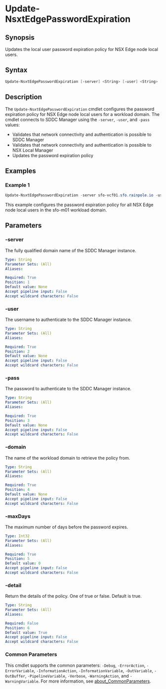 # Update-NsxtEdgePasswordExpiration

## Synopsis

Updates the local user password expiration policy for NSX Edge node local users.

## Syntax

```powershell
Update-NsxtEdgePasswordExpiration [-server] <String> [-user] <String> [-pass] <String> [-domain] <String> [-maxDays] <Int32> [[-detail] <String>] [<CommonParameters>]
```

## Description

The `Update-NsxtEdgePasswordExpiration` cmdlet configures the password expiration policy for NSX Edge node local users for a workload domain.
The cmdlet connects to SDDC Manager using the `-server`, `-user`, and `-pass` values:

- Validates that network connectivity and authentication is possible to SDDC Manager
- Validates that network connectivity and authentication is possible to NSX Local Manager
- Updates the password expiration policy

## Examples

### Example 1

```powershell
Update-NsxtEdgePasswordExpiration -server sfo-vcf01.sfo.rainpole.io -user admin@local -pass VMw@re1!VMw@re1! -domain sfo-m01 -maxdays 999
```

This example configures the password expiration policy for all NSX Edge node local users in the sfo-m01 workload domain.

## Parameters

### -server

The fully qualified domain name of the SDDC Manager instance.

```yaml
Type: String
Parameter Sets: (All)
Aliases:

Required: True
Position: 1
Default value: None
Accept pipeline input: False
Accept wildcard characters: False
```

### -user

The username to authenticate to the SDDC Manager instance.

```yaml
Type: String
Parameter Sets: (All)
Aliases:

Required: True
Position: 2
Default value: None
Accept pipeline input: False
Accept wildcard characters: False
```

### -pass

The password to authenticate to the SDDC Manager instance.

```yaml
Type: String
Parameter Sets: (All)
Aliases:

Required: True
Position: 3
Default value: None
Accept pipeline input: False
Accept wildcard characters: False
```

### -domain

The name of the workload domain to retrieve the policy from.

```yaml
Type: String
Parameter Sets: (All)
Aliases:

Required: True
Position: 4
Default value: None
Accept pipeline input: False
Accept wildcard characters: False
```

### -maxDays

The maximum number of days before the password expires.

```yaml
Type: Int32
Parameter Sets: (All)
Aliases:

Required: True
Position: 5
Default value: 0
Accept pipeline input: False
Accept wildcard characters: False
```

### -detail

Return the details of the policy.
One of true or false.
Default is true.

```yaml
Type: String
Parameter Sets: (All)
Aliases:

Required: False
Position: 6
Default value: True
Accept pipeline input: False
Accept wildcard characters: False
```

### Common Parameters

This cmdlet supports the common parameters: `-Debug`, `-ErrorAction`, `-ErrorVariable`, `-InformationAction`, `-InformationVariable`, `-OutVariable`, `-OutBuffer`, `-PipelineVariable`, `-Verbose`, `-WarningAction`, and `-WarningVariable`. For more information, see [about_CommonParameters](http://go.microsoft.com/fwlink/?LinkID=113216).
